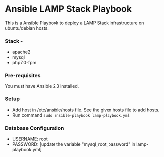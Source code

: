 # Ansible LAMP Stack Playbook
This is a Ansible Playbook to deploy a LAMP Stack infrastructure on ubuntu/debian hosts. 

### Stack -
* apache2
* mysql 
* php7.0-fpm 

### Pre-requisites
You must have Ansible 2.3 installed.

### Setup
* Add host in /etc/ansible/hosts file. See the given hosts file to add hosts.  
* Run command `sudo ansible-playbook lamp-playbook.yml`


### Database Configuration
* USERNAME: root
* PASSWORD: [update the variable "mysql_root_password" in lamp-playbook.yml]




